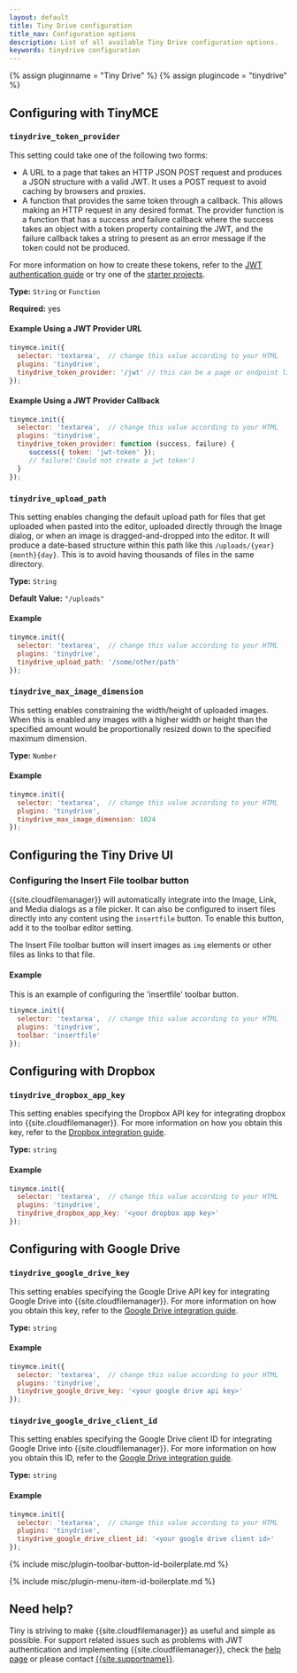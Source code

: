 ```yaml
---
layout: default
title: Tiny Drive configuration
title_nav: Configuration options
description: List of all available Tiny Drive configuration options.
keywords: tinydrive configuration
---
```


{% assign pluginname = "Tiny Drive" %}
{% assign plugincode = "tinydrive" %}

## Configuring with TinyMCE

### `tinydrive_token_provider`

This setting could take one of the following two forms:

* A URL to a page that takes an HTTP JSON POST request and produces a JSON structure with a valid JWT. It uses a POST request to avoid caching by browsers and proxies.
* A function that provides the same token through a callback. This allows making an HTTP request in any desired format. The provider function is a function that has a success and failure callback where the success takes an object with a token property containing the JWT, and the failure callback takes a string to present as an error message if the token could not be produced.

For more information on how to create these tokens, refer to the [JWT authentication guide]({{site.baseurl}}/tinydrive/jwt-authentication/) or try one of the [starter projects]({{site.baseurl}}/tinydrive/getting-started/#starterprojects).

**Type:** `String` or `Function`

**Required:** yes

#### Example Using a JWT Provider URL

```js
tinymce.init({
  selector: 'textarea',  // change this value according to your HTML
  plugins: 'tinydrive',
  tinydrive_token_provider: '/jwt' // this can be a page or endpoint like this
});
```

#### Example Using a JWT Provider Callback

```js
tinymce.init({
  selector: 'textarea',  // change this value according to your HTML
  plugins: 'tinydrive',
  tinydrive_token_provider: function (success, failure) {
     success({ token: 'jwt-token' });
     // failure('Could not create a jwt token')
  }
});
```

### `tinydrive_upload_path`

This setting enables changing the default upload path for files that get uploaded when pasted into the editor, uploaded directly through the Image dialog, or when an image is dragged-and-dropped into the editor. It will produce a date-based structure within this path like this `/uploads/{year}{month}{day}`. This is to avoid having thousands of files in the same directory.

**Type:** `String`

**Default Value:** `"/uploads"`

#### Example

```js
tinymce.init({
  selector: 'textarea',  // change this value according to your HTML
  plugins: 'tinydrive',
  tinydrive_upload_path: '/some/other/path'
});
```


### `tinydrive_max_image_dimension`

This setting enables constraining the width/height of uploaded images. When this is enabled any images with a higher width or height than the specified amount would be proportionally resized down to the specified maximum dimension.

**Type:** `Number`

#### Example

```js
tinymce.init({
  selector: 'textarea',  // change this value according to your HTML
  plugins: 'tinydrive',
  tinydrive_max_image_dimension: 1024
});
```

## Configuring the Tiny Drive UI

### Configuring the Insert File toolbar button

{{site.cloudfilemanager}} will automatically integrate into the Image, Link, and Media dialogs as a file picker. It can also be configured to insert files directly into any content using the `insertfile` button. To enable this button, add it to the toolbar editor setting.

The Insert File toolbar button will insert images as `img` elements or other files as links to that file.

#### Example

This is an example of configuring the 'insertfile' toolbar button.

```js
tinymce.init({
  selector: 'textarea',  // change this value according to your HTML
  plugins: 'tinydrive',
  toolbar: 'insertfile'
});
```

## Configuring with Dropbox

### `tinydrive_dropbox_app_key`

This setting enables specifying the Dropbox API key for integrating dropbox into {{site.cloudfilemanager}}. For more information on how you obtain this key, refer to the [Dropbox integration guide]({{site.baseurl}}/tinydrive/integrations/dropbox-integration/).

**Type:** `string`

#### Example

```js
tinymce.init({
  selector: 'textarea',  // change this value according to your HTML
  plugins: 'tinydrive',
  tinydrive_dropbox_app_key: '<your dropbox app key>'
});
```

## Configuring with Google Drive

### `tinydrive_google_drive_key`

This setting enables specifying the Google Drive API key for integrating Google Drive into {{site.cloudfilemanager}}. For more information on how you obtain this key, refer to the [Google Drive integration guide]({{site.baseurl}}/tinydrive/integrations/googledrive-integration/).

**Type:** `string`

#### Example

```js
tinymce.init({
  selector: 'textarea',  // change this value according to your HTML
  plugins: 'tinydrive',
  tinydrive_google_drive_key: '<your google drive api key>'
});
```

### `tinydrive_google_drive_client_id`

This setting enables specifying the Google Drive client ID for integrating Google Drive into {{site.cloudfilemanager}}. For more information on how you obtain this ID, refer to the [Google Drive integration guide]({{site.baseurl}}/tinydrive/integrations/googledrive-integration/).

**Type:** `string`

#### Example

```js
tinymce.init({
  selector: 'textarea',  // change this value according to your HTML
  plugins: 'tinydrive',
  tinydrive_google_drive_client_id: '<your google drive client id>'
});
```

{% include misc/plugin-toolbar-button-id-boilerplate.md %}

{% include misc/plugin-menu-item-id-boilerplate.md %}

## Need help? ##

Tiny is striving to make {{site.cloudfilemanager}} as useful and simple as possible. For support related issues such as problems with JWT authentication and implementing {{site.cloudfilemanager}}, check the [help page]({{site.baseurl}}/tinydrive/get-help/) or please contact [{{site.supportname}}]({{site.supporturl}}).
